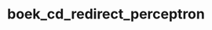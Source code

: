 ---
layout: my_redirect
title: boek_cd_redirect_perceptron
permalink: /boek_cd/perceptron/index
redirect_url: "https://dwengo.org/assets/files/teasers/Opdracht_Perceptron_Start2STEM_deelnemer_vTechnopolis.pdf"
---